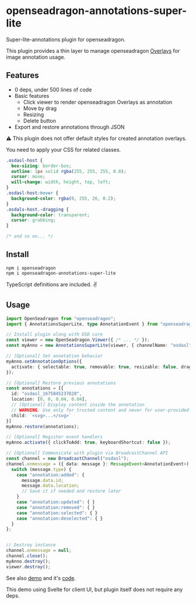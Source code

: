 # openseadragon-annotations-super-lite

Super-lite-annotations plugin for openseadragon.

This plugin provides a thin layer to manage openseadragon [Overlays](https://openseadragon.github.io/examples/ui-overlays/) for image annotation usage.

## Features

- 0 deps, under 500 lines of code
- Basic features
  - Click viewer to render openseadragon Overlays as annotation
  - Move by drag
  - Resizing
  - Delete button
- Export and restore annotations through JSON

⚠️ This plugin does not offer default styles for created annotation overlays.

You need to apply your CSS for related classes.

```css
.osdasl-host {
  box-sizing: border-box;
  outline: 1px solid rgba(255, 255, 255, 0.8);
  cursor: move;
  will-change: width, height, top, left;
}
.osdasl-host:hover {
  background-color: rgba(0, 255, 26, 0.2);
}
.osdals-host.-dragging {
  background-color: transparent;
  cursor: grabbing;
}

/* and so on... */
```

## Install

```
npm i openseadragon
npm i openseadragon-annotations-super-lite
```

TypeScript definitions are included. ✌️

## Usage

```ts
import OpenSeadragon from "openseadragon";
import { AnnotationsSuperLite, type AnnotationEvent } from "openseadragon-annotations-super-lite";

// Install plugin along with OSD core
const viewer = new OpenSeadragon.Viewer({ /* ... */ });
const myAnno = new AnnotationsSuperLite(viewer, { channelName: "osdasl" });

// [Optional] Set annotation behavior
myAnno.setAnnotationOptions({
  activate: { selectable: true, removable: true, resizable: false, draggable: false },
});

// [Optional] Restore previous annotations
const annotations = [{
  id: "osdasl_1675845237828",
  location: [0, 0, 0.04, 0.04],
  // [Optional] Display content inside the annotation
  // WARNING: Use only for trusted content and never for user-provided content.
  child: `<svg>...</svg>`
}]
myAnno.restore(annotations);

// [Optional] Register event handlers
myAnno.activate({ clickToAdd: true, keyboardShortcut: false });

// [Optional] Communicate with plugin via BroadcastChannel API
const channel = new BroadcastChannel("osdasl");
channel.onmessage = ({ data: message }: MessageEvent<AnnotationEvent>) => {
  switch (message.type) {
    case "annotation:added": {
      message.data.id;
      message.data.location;
      // Save it if needed and restore later
    }
    case "annotation:updated": { }
    case "annotation:removed": { }
    case "annotation:selected": { }
    case "annotation:deselected": { }
  }
};


// Destroy instance
channel.onmessage = null;
channel.close();
myAnno.destroy();
viewer.destroy();
```

See also [demo](https://leaysgur.github.io/openseadragon-annotations-super-lite/) and it's [code](https://github.com/leaysgur/openseadragon-annotations-super-lite/blob/main/demo/src/viewer/index.svelte).

This demo using Svelte for client UI, but plugin itself does not require any deps.

